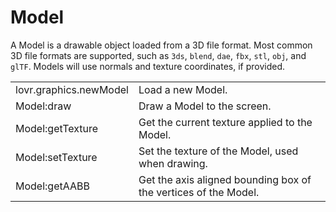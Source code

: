 <!--
category: reference
-->

Model
===

A Model is a drawable object loaded from a 3D file format.  Most common 3D file formats are
supported, such as `3ds`, `blend`, `dae`, `fbx`, `stl`, `obj`, and `glTF`.  Models will use normals
and texture coordinates, if provided.

<table>
<tr>
  <td class="pre">lovr.graphics.newModel</td>
  <td>Load a new Model.</td>
</tr>

<tr>
  <td class="pre">Model:draw</td>
  <td>Draw a Model to the screen.</td>
</tr>

<tr>
  <td class="pre">Model:getTexture</td>
  <td>Get the current texture applied to the Model.</td>
</tr>

<tr>
  <td class="pre">Model:setTexture</td>
  <td>Set the texture of the Model, used when drawing.</td>
</tr>

<tr>
  <td class="pre">Model:getAABB</td>
  <td>Get the axis aligned bounding box of the vertices of the Model.</td>
</tr>
</table>
